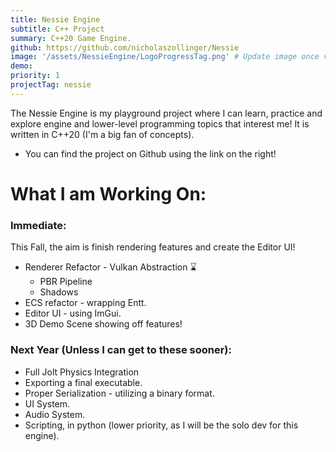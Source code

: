 ```yaml
---
title: Nessie Engine
subtitle: C++ Project
summary: C++20 Game Engine.
github: https://github.com/nicholaszollinger/Nessie
image: '/assets/NessieEngine/LogoProgressTag.png' # Update image once video is ready.
demo: 
priority: 1
projectTag: nessie
---
```


The Nessie Engine is my playground project where I can learn, practice and explore engine and lower-level programming topics that interest me! It is written
in C++20 (I'm a big fan of concepts).
- You can find the project on Github using the link on the right!

# What I am Working On:
### Immediate:
This Fall, the aim is finish rendering features and create the Editor UI!
- Renderer Refactor - Vulkan Abstraction ⌛
    - PBR Pipeline
    - Shadows
- ECS refactor - wrapping Entt.
- Editor UI - using ImGui.
- 3D Demo Scene showing off features!

### Next Year (Unless I can get to these sooner):
- Full Jolt Physics Integration
- Exporting a final executable.
- Proper Serialization - utilizing a binary format.
- UI System.
- Audio System.
- Scripting, in python (lower priority, as I will be the solo dev for this engine).